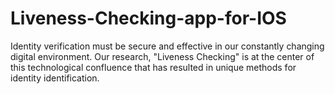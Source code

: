 # Liveness-Checking-app-for-IOS
Identity verification must be secure and effective in our constantly changing digital environment. Our research, "Liveness Checking" is at the center of this technological confluence that has resulted in unique methods for identity identification.
